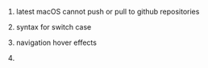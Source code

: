 1. latest macOS cannot push or pull to github repositories

2. syntax for switch case 

3. navigation hover effects

4. 
